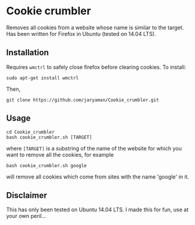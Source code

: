 # Cookie crumbler

Removes all cookies from a website whose name is similar to the target. Has been written for Firefox in Ubuntu (tested on 14.04 LTS). 

## Installation

Requires `wmctrl` to safely close firefox before clearing cookies. To install:

```
sudo apt-get install wmctrl
```

Then, 

```
git clone https://github.com/jaryaman/Cookie_crumbler.git
```

## Usage

```
cd Cookie_crumbler
bash cookie_crumbler.sh [TARGET]
```

where `[TARGET]` is a substring of the name of the website for which you want to remove all the cookies, for example

```
bash cookie_crumbler.sh google
```

will remove all cookies which come from sites with the name 'google' in it.

## Disclaimer

This has only been tested on Ubuntu 14.04 LTS. I made this for fun, use at your own peril...
